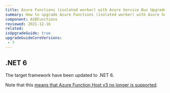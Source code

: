 ```yaml
---
title: Azure Functions (isolated worker) with Azure Service Bus Upgrade Version 2 to 3
summary: How to upgrade Azure Functions (isolated worker) with Azure Service Bus (from version 2 to 3
component: ASBFunctions
reviewed: 2021-12-16
related:
isUpgradeGuide: true
upgradeGuideCoreVersions:
 - 7
---
```


## .NET 6

The target framework have been updated to .NET 6.

Note that this [means that Azure Function Host v3 no longer is supported](https://docs.microsoft.com/en-us/azure/azure-functions/dotnet-isolated-process-guide#supported-versions).
